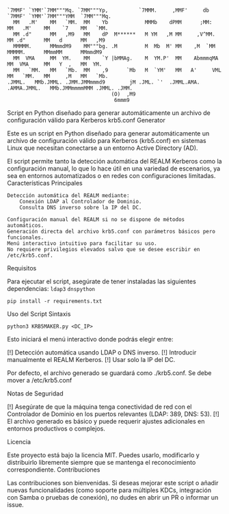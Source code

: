                                                                                      
```                                                                                                           
                                                                                                           
`7MMF' `YMM'`7MM"""Mq. `7MM"""Yp,          `7MMM.     ,MMF'     db     `7MMF' `YMM'`7MM"""YMM  `7MM"""Mq.  
  MM   .M'    MM   `MM.  MM    Yb            MMMb    dPMM      ;MM:      MM   .M'    MM    `7    MM   `MM. 
  MM .d"      MM   ,M9   MM    dP  M******   M YM   ,M MM     ,V^MM.     MM .d"      MM   d      MM   ,M9  
  MMMMM.      MMmmdM9    MM"""bg. .M         M  Mb  M' MM    ,M  `MM     MMMMM.      MMmmMM      MMmmdM9   
  MM  VMA     MM  YM.    MM    `Y |bMMAg.    M  YM.P'  MM    AbmmmqMA    MM  VMA     MM   Y  ,   MM  YM.   
  MM   `MM.   MM   `Mb.  MM    ,9      `Mb   M  `YM'   MM   A'     VML   MM   `MM.   MM     ,M   MM   `Mb. 
.JMML.   MMb.JMML. .JMM.JMMmmmd9        jM .JML. `'  .JMML.AMA.   .AMMA.JMML.   MMb.JMMmmmmMMM .JMML. .JMM.
                                  (O)  ,M9                                                                 
                                   6mmm9                                                                                                                  
```


Script en Python diseñado para generar automáticamente un archivo de configuración válido para Kerberos
krb5.conf Generator 

Este es un script en Python diseñado para generar automáticamente un archivo de configuración válido para Kerberos (krb5.conf) en sistemas Linux que necesitan conectarse a un entorno Active Directory (AD). 

El script permite tanto la detección automática del REALM Kerberos como la configuración manual, lo que lo hace útil en una variedad de escenarios, ya sea en entornos automatizados o en redes con configuraciones limitadas. 
Características Principales 

    Detección automática del REALM mediante:
        Conexión LDAP al Controlador de Dominio.
        Consulta DNS inverso sobre la IP del DC.
         
    Configuración manual del REALM si no se dispone de métodos automáticos.
    Generación directa del archivo krb5.conf con parámetros básicos pero funcionales.
    Menú interactivo intuitivo para facilitar su uso.
    No requiere privilegios elevados salvo que se desee escribir en /etc/krb5.conf.
     

Requisitos 

Para ejecutar el script, asegúrate de tener instaladas las siguientes dependencias: `ldap3` `dnspython`

```
pip install -r requirements.txt
```

Uso del Script 
Sintaxis 

```
python3 KRB5MAKER.py <DC_IP>
```

Esto iniciará el menú interactivo donde podrás elegir entre: 

[!]  Detección automática  usando LDAP o DNS inverso.
[!]  Introducir manualmente  el REALM Kerberos.
[!]  Usar solo la IP del DC.

    
Por defecto, el archivo generado se guardará como ./krb5.conf. Se debe mover a /etc/krb5.conf

Notas de Seguridad 

  [!]  Asegúrate de que la máquina tenga conectividad de red con el Controlador de Dominio en los puertos relevantes (LDAP: 389, DNS: 53).
  [!]  El archivo generado es básico y puede requerir ajustes adicionales en entornos productivos o complejos.

Licencia 

Este proyecto está bajo la licencia MIT. Puedes usarlo, modificarlo y distribuirlo libremente siempre que se mantenga el reconocimiento correspondiente. 
Contribuciones 

Las contribuciones son bienvenidas. Si deseas mejorar este script o añadir nuevas funcionalidades (como soporte para múltiples KDCs, integración con Samba o pruebas de conexión), no dudes en abrir un PR o informar un issue. 

